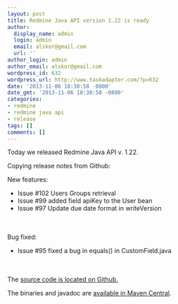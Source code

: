 ```yaml
---
layout: post
title: Redmine Java API version 1.22 is ready
author:
  display_name: admin
  login: admin
  email: alskor@gmail.com
  url: ''
author_login: admin
author_email: alskor@gmail.com
wordpress_id: 632
wordpress_url: http://www.taskadapter.com/?p=632
date: '2013-11-06 18:30:58 -0800'
date_gmt: '2013-11-06 18:30:58 -0800'
categories:
- redmine
- redmine java api
- release
tags: []
comments: []
---
```

<p>Today we released Redmine Java API v. 1.22.</p>
<p>Copying release notes from Github:</p>
<p>New features:</p>
<ul>
<li>Issue #102 Users Groups retrieval</li>
<li>Issue #99 added field apiKey to the User bean</li>
<li>Issue #97 Update due date format in writeVersion</li><br />
</ul><br />
Bug fixed:</p>
<ul>
<li>Issue #95 fixed a bug in equals() in CustomField.java</li><br />
</ul><br />
The <a href="https://github.com/taskadapter/redmine-java-api">source code is located on Github.</a></p>
<p>The binaries and javadoc are&nbsp;<a href="http://search.maven.org/#search%7Cgav%7C1%7Cg%3A%22com.taskadapter%22%20AND%20a%3A%22redmine-java-api%22">available in Maven Central</a>.</p>
